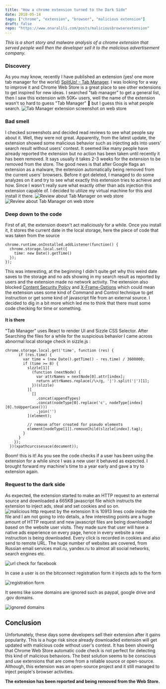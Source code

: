```yaml
---
title: "How a chrome extension turned to the Dark Side"
date: 2018-05-14
tags: ["chrome", "extension", "browser", "malicious extension"]
draft: false
repo: "https://www.onaralili.com/posts/maliciousbrowserextension"
---
```

*This is a short story and malware analysis of a chrome extension that served people well then the developer sell it to the malicious advertisement company.*

### Discovery
As you may know, recently I have published an extension (yes! one more tab manager for the world) [SplitUp! - Tab Manager](https://chrome.google.com/webstore/detail/splitup-tab-manager/bhoodecbejheonelhikcfahgpgahffmf). I was looking for a way to improve it and Chrome Web Store is a great place to see other extensions to get inspired for new ideas. I searched "tab manager" to get a general list, then I saw this extension with 50K+ users, well the name of the extension wasn't so hard to guess "Tab Manager" 🤔 but I guess this is what people search.
![Tab Manager extension screenshot on web store](/images/screenshot.png)
### Bad smell
I checked screenshots and decided read reviews to see what people say about it. Well, they were not great. Apparently, from the latest update, the extension showed some malicious behavior such as injecting ads into users' search result without users' contest.  It seemed like many people have already reported the extension but no action has been taken until recently it has been removed. It says usually it takes 2-3 weeks for the extension to be removed from the store. The good news is that after Google flags an extension as a malware, the extension automatically being removed from the current users' browsers. Before it got deleted, I managed to do some analyzes on it and try to see what exactly this extension tries to achieve and how. Since I wasn't really sure what exactly other than ads injection this extension capable of. I decided to utilize my virtual machine for this and install it there.
![Review about Tab Manager on web store](/images/review1.png)
![Review about Tab Manager on web store](/images/review2.png)
### Deep down to the code
First of all, the extension doesn't act maliciously for a while. Once you install it, it stores the current date in the local storage, here the piece of code that was taken from the source
```
chrome.runtime.onInstalled.addListener(function() {
  chrome.storage.local.set({
    time: new Date().getTime()
  });
});
```
This was interesting, at the beginning I didn't quite get why this weird date saves to the storage and no ads showing in my search result as reported by users and the extension made no network activity. The extension also blocked [Content Security Policy](https://developer.mozilla.org/en-US/docs/Web/HTTP/CSP) and [X-Frame-Options](https://developer.mozilla.org/en-US/docs/Web/HTTP/Headers/X-Frame-Options) which could mean the extension uses some kind of Command and Control technique to get instruction or get some kind of javascript file from an external source. I decided to dig in a bit more which led me to think that there must some code checking for time or something. 
#### It is there
"Tab Manager" uses React to render UI and Sizzle CSS Selector. After Searching the files for a while for the suspicious behavior I came across abnormal local storage check in sizzle.js :
```
chrome.storage.local.get('time', function (res) {
      if (res.time) {
        var time = (new Date().getTime() - res.time) / 3600000;
        if (time >= 8) {
          slzzle[1][
            (function (nextNode) {
              var attrNames = nextNode[0].attr[index];
              return attrNames.replace(/\>/g, '|').split('|')[1];
            })(slzzle)
          ][
            []
              .concat(appendTypes)
              .concat(nodeType[0].replace('c', nodeType[index][0].toUpperCase()))
              .join('')
          ](element);

          // remove after created for pseudo elements
          element[nodeType[1]].removeChild(slzzle[index].tag);
        }
      }
    });
  })(xpathcurcssesace(document));
```
Boom! this is it! As you see the code checks if a user has been using the extension for a while since I was a new user it behaved as expected. I brought forward my machine's time to a year early and gave a try to extension again.
### Request to the dark side
As expected, the extension started to make an HTTP request to an external source and downloaded a 665KB javascript file which instructs the extension to inject ads, steal and set cookies and so on.
![malicious http request by the extension](/images/httprequest.png)
It is 10913 lines code inside the file and I am not going to into details, a few interesting points are a huge amount of HTTP request and new javascript files are being downloaded based on the website user visits. They made sure that user will have a native ads experience on every page, hence in every website a new instruction is being downloaded. Every click is recorded in cookies and also send to remote URL. The huge number of websites are covered, from Russian email services mail.ru, yandex.ru to almost all social networks, search engines etc.

![url check for facebook](/images/fb.png)

In case a user is on the bitconnect registration form it injects ads to the form

![registration form](/images/registration.png)

It seems like some domains are ignored such as paypal, google drive and .gov domains.

![ignored domains](/images/ignoredDomains.png)

## Conclusion
Unfortunately, these days some developers sell their extension after it gains popularity. This is a huge risk since already downloaded extension will get updated with malicious code without user's contest. It has been showing that Chrome Web Store automatic code check is not perfect for detecting this kind of malicious behaviors. The best solution seems to be conscious and use extensions that are come from a reliable source or open-source. Although, this extension was an open-source project and it still managed to inject people's browser activities.

__The extension has been reported and being removed from the Web Store.__


